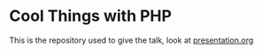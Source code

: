 # Cool Things with PHP

This is the repository used to give the talk, look at [presentation.org](./presentation.org)
